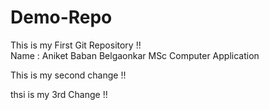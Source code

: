 # Demo-Repo
This is my First Git Repository !!<br>
Name : Aniket Baban Belgaonkar
MSc Computer Application 

This is my second change !!

thsi is my 3rd Change !!
